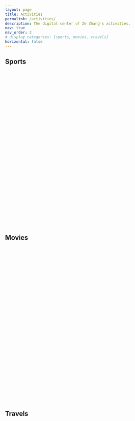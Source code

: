 ```yaml
---
layout: page
title: Activities
permalink: /activities/
description: The digital center of Ze Zhang's activities.
nav: true
nav_order: 3
# display_categories: [sports, movies, travels]
horizontal: false
---
```


<!-- pages/projects.md -->
<div class="projects">
  <!-- Sports -->
  <h2 class="category">Sports</h2>
  <div class="container">
    <div id="echart-sports" style="width: 100%; height: 500px;"></div>
  </div>
  <div class="grid"></div>

  <!-- Movies -->
  <h2 class="category">Movies</h2>
  <div class="container">
    <div id="echart-movies" style="width: 100%; height: 500px;"></div>
  </div>
  <div class="grid"></div>

  <!-- Travels -->
  <h2 class="category">Travels</h2>
  <div class="container">
    <div id="echart-travels" style="width: 100%; height: 500px;"></div>
  </div>
  <div class="grid"></div>
</div>

<!-- 引入 ECharts 库 -->
<script src="https://cdnjs.cloudflare.com/ajax/libs/echarts/5.3.0/echarts.min.js"></script>

<script>
  var chartSports = echarts.init(document.getElementById('echart-sports'));

  var dataMap = {};
  function dataFormatter(obj) {
    var pList = ['Jan.', 'Feb.', 'Mar.', 'Apr.', 'May.', 'Jun.', 'Jul.', 'Aug.', 'Sep.', 'Oct.', 'Nov.', 'Dec.'];
    var temp;
    for (var year = 2023; year <= 2025; year++) {
      var max = 0;
      var sum = 0;
      temp = obj[year];
      for (var i = 0, l = temp.length; i < l; i++) {
        max = Math.max(max, temp[i]);
        sum += temp[i];
        obj[year][i] = {
          name: pList[i],
          value: temp[i]
        };
      }
      obj[year + 'max'] = Math.floor(max / 100) * 100;
      obj[year + 'sum'] = sum;
    }
    return obj;
  }
  dataMap.dataBasketball = dataFormatter({
      2025: [0, 0, 0, 0, 0, 0, 0, 0, 0, 0, 0, 0],
      2024: [4, 1, 5, 6, 7, 5, 6, 1, 5, 3, 8, 3],
      2023: [0, 3, 2, 7, 7, 0, 6, 3, 3, 2, 5, 3]
  });
  dataMap.dataSwimming = dataFormatter({
      2025: [0, 0, 0, 0, 0, 0, 0, 0, 0, 0, 0, 0],
      2024: [0, 0, 1, 0, 1, 0, 1, 0, 0, 0, 0, 1],
      2023: [0, 4, 5, 5, 4, 0, 0, 0, 2, 3, 1, 2]
  });
  dataMap.dataFit = dataFormatter({
      2025: [0, 0, 0, 0, 0, 0, 0, 0, 0, 0, 0, 0],
      2024: [0, 2, 9, 0, 6, 1, 9, 6, 7, 6, 10, 9],
      2023: [0, 0, 0, 0, 0, 0, 0, 0, 0, 0, 0, 0]
  });
  dataMap.dataBadminton = dataFormatter({
      2025: [0, 0, 0, 0, 0, 0, 0, 0, 0, 0, 0, 0],
      2024: [6, 1, 0, 0, 0, 0, 0, 0, 1, 1, 0, 0],
      2023: [0, 0, 0, 0, 0, 0, 0, 0, 0, 0, 0, 0]
  });

  var optionSports = {
    baseOption: {
      timeline: {
        axisType: 'category',
        // realtime: false,
        // loop: false,
        autoPlay: true,
        // currentIndex: 2,
        playInterval: 1000,
        // controlStyle: {
        //     position: 'left'
        // },
        data: [
          '2023-01-01',
          {
            value: '2024-01-01',
            tooltip: {
              formatter: function (params) {
                return 'Fit 💪 and Badminton 🏸 added in 2024';
              }
            },
            symbol: 'diamond',
            symbolSize: 18
          },
          '2025-01-01'
        ],
        label: {
          formatter: function (s) {
            return new Date(s).getFullYear();
          }
        }
      },
      title: {
        subtext: 'Data from Ze Zhang'
      },
      tooltip: {
        trigger: 'axis',
        axisPointer: {
          type: 'cross',
          crossStyle: {
            color: '#999'
          }
        }
      },
      toolbox: {
        right: '0',
        bottom: '0',
        feature: {
          dataView: { show: true, readOnly: false },
          magicType: { show: true, type: ['line', 'bar'] },
          restore: { show: true },
          saveAsImage: { show: true }
        }
      },
      legend: {
        left: 'right',
        data: ['Basketball 🏀', 'Swimming 🏊', 'Fit 💪', 'Badminton 🏸'],
      },
      calculable: true,
      grid: {
        top: 120,
        bottom: 80,
        tooltip: {
          trigger: 'axis',
          axisPointer: {
            type: 'shadow',
            label: {
              show: true,
              formatter: function (params) {
                return params.value.replace('\n', '');
              }
            }
          }
        }
      },
      xAxis: [
        {
          type: 'category',
          axisLabel: { interval: 0 },
          data: ['Jan.', 'Feb.', 'Mar.', 'Apr.', 'May.', 'Jun.', 'Jul.', 'Aug.', 'Sep.', 'Oct.', 'Nov.', 'Dec.'],
          splitLine: { show: false }
        }
      ],
      yAxis: [
        {
          type: 'value',
          name: 'Counts'
        }
      ],
      color: ['#ec7d3d', '#5470cd', '#ffc83d', '#8fafc4'],
      series: [
        { name: 'Basketball 🏀', type: 'bar', label: { show: true } },
        { name: 'Swimming 🏊', type: 'bar', label: { show: true } },
        { name: 'Fit 💪', type: 'bar' , label: { show: true } },
        { name: 'Badminton 🏸', type: 'bar', label: { show: true } },
        {
          name: 'Sports totaling proportion',
          type: 'pie',
          center: ['75%', '25%'],
          radius: '28%',
          z: 100
        }
      ]
    },
    options: [
      {
        title: { text: "Ze Zhang's Sports in 2023" },
        series: [
          { data: dataMap.dataBasketball['2023'] },
          { data: dataMap.dataSwimming['2023'] },
          { data: dataMap.dataFit['2023'] },
          { data: dataMap.dataBadminton['2023'] },
          {
            data: [
              { name: 'Basketball 🏀', value: dataMap.dataBasketball['2023sum'] },
              { name: 'Swimming 🏊', value: dataMap.dataSwimming['2023sum'] },
              { name: 'Fit 💪', value: dataMap.dataFit['2023sum'] },
              { name: 'Badminton 🏸', value: dataMap.dataBadminton['2023sum'] }
            ]
          }
        ]
      },
      {
        title: { text: "Ze Zhang's Sports in 2024" },
        series: [
          { data: dataMap.dataBasketball['2024'] },
          { data: dataMap.dataSwimming['2024'] },
          { data: dataMap.dataFit['2024'] },
          { data: dataMap.dataBadminton['2024'] },
          {
            data: [
              { name: 'Basketball 🏀', value: dataMap.dataBasketball['2024sum'] },
              { name: 'Swimming 🏊', value: dataMap.dataSwimming['2024sum'] },
              { name: 'Fit 💪', value: dataMap.dataFit['2024sum'] },
              { name: 'Badminton 🏸', value: dataMap.dataBadminton['2024sum'] }
            ]
          }
        ]
      },
      {
        title: { text: "Ze Zhang's Sports in 2025" },
        series: [
          { data: dataMap.dataBasketball['2025'] },
          { data: dataMap.dataSwimming['2025'] },
          { data: dataMap.dataFit['2025'] },
          { data: dataMap.dataBadminton['2025'] },
          {
            data: [
              { name: 'Basketball 🏀', value: dataMap.dataBasketball['2025sum'] },
              { name: 'Swimming 🏊', value: dataMap.dataSwimming['2025sum'] },
              { name: 'Fit 💪', value: dataMap.dataFit['2025sum'] },
              { name: 'Badminton 🏸', value: dataMap.dataBadminton['2025sum'] }
            ]
          }
        ]
      }
    ]
  };

  chartSports.setOption(optionSports);
</script>
<!-- Movies -->
<script>
  // 基于准备好的dom，初始化echarts实例
  var chartMovies = echarts.init(document.getElementById('echart-movies'));

  // 配置图表
  var optionMovies = {
    title: {
      text: '小泽2024年度的每月观影次数情况统计图',
      left: 'center',
    },
    toolbox: {
      feature: {
        dataView: { show: true, readOnly: false },
        magicType: { show: true, type: ['line', 'bar'] },
        restore: { show: true },
        saveAsImage: { show: true }
      }
    },
    xAxis: {
      type: 'category',
      data: ['Jan.', 'Feb.', 'Mar.', 'Apr.', 'May.', 'Jun.', 'Jul.', 'Aug.', 'Sep.', 'Oct.', 'Nov.', 'Dec.']
    },
    yAxis: {
      type: 'value'
    },
    series: [
      {
        data: [0, 1, 0, 0, 2, 1, 0, 2, 2, 2, 1, 2],
        type: 'line',
        symbol: 'triangle',
        label: {
          show: true
        },
        symbolSize: 20,
        lineStyle: {
          color: '#5470C6',
          width: 4,
          type: 'dashed'
        },
        itemStyle: {
          borderWidth: 3,
          borderColor: '#EE6666',
          color: 'yellow'
        }
      }
    ]
  };

  // 使用指定的配置项和数据显示图表
  chartMovies.setOption(optionMovies);
</script>